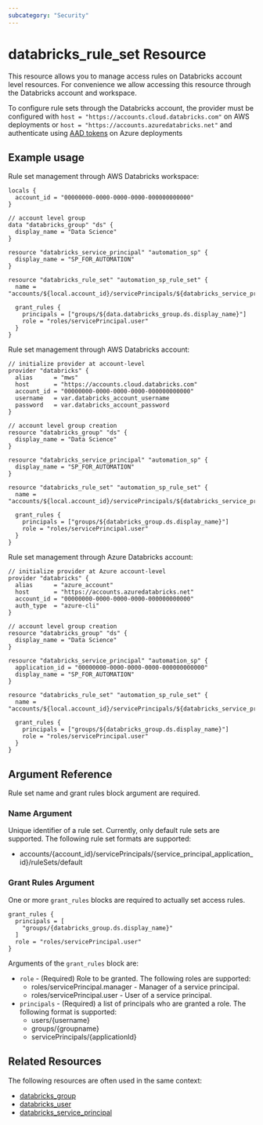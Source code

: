 ```yaml
---
subcategory: "Security"
---
```


# databricks_rule_set Resource

This resource allows you to manage access rules on Databricks account level resources. For convenience we allow accessing this resource through the Databricks account and workspace.

To configure rule sets through the Databricks account, the provider must be configured with `host = "https://accounts.cloud.databricks.com"` on AWS deployments or `host = "https://accounts.azuredatabricks.net"` and authenticate using [AAD tokens](https://registry.terraform.io/providers/databricks/databricks/latest/docs#special-configurations-for-azure) on Azure deployments

## Example usage

Rule set management through AWS Databricks workspace:

```hcl
locals {
  account_id = "00000000-0000-0000-0000-000000000000"
}

// account level group
data "databricks_group" "ds" {
  display_name = "Data Science"
}

resource "databricks_service_principal" "automation_sp" {
  display_name = "SP_FOR_AUTOMATION"
}

resource "databricks_rule_set" "automation_sp_rule_set" {
  name = "accounts/${local.account_id}/servicePrincipals/${databricks_service_principal.automation_sp.application_id}/ruleSets/default"

  grant_rules {
    principals = ["groups/${data.databricks_group.ds.display_name}"]
    role = "roles/servicePrincipal.user"
  }
}
```

Rule set management through AWS Databricks account:

```hcl
// initialize provider at account-level
provider "databricks" {
  alias      = "mws"
  host       = "https://accounts.cloud.databricks.com"
  account_id = "00000000-0000-0000-0000-000000000000"
  username   = var.databricks_account_username
  password   = var.databricks_account_password
}

// account level group creation
resource "databricks_group" "ds" {
  display_name = "Data Science"
}

resource "databricks_service_principal" "automation_sp" {
  display_name = "SP_FOR_AUTOMATION"
}

resource "databricks_rule_set" "automation_sp_rule_set" {
  name = "accounts/${local.account_id}/servicePrincipals/${databricks_service_principal.automation_sp.application_id}/ruleSets/default"

  grant_rules {
    principals = ["groups/${databricks_group.ds.display_name}"]
    role = "roles/servicePrincipal.user"
  }
}
```

Rule set management through Azure Databricks account:

```hcl
// initialize provider at Azure account-level
provider "databricks" {
  alias      = "azure_account"
  host       = "https://accounts.azuredatabricks.net"
  account_id = "00000000-0000-0000-0000-000000000000"
  auth_type  = "azure-cli"
}

// account level group creation
resource "databricks_group" "ds" {
  display_name = "Data Science"
}

resource "databricks_service_principal" "automation_sp" {
  application_id = "00000000-0000-0000-0000-000000000000"
  display_name = "SP_FOR_AUTOMATION"
}

resource "databricks_rule_set" "automation_sp_rule_set" {
  name = "accounts/${local.account_id}/servicePrincipals/${databricks_service_principal.automation_sp.application_id}/ruleSets/default"

  grant_rules {
    principals = ["groups/${databricks_group.ds.display_name}"]
    role = "roles/servicePrincipal.user"
  }
}
```

## Argument Reference

Rule set name and grant rules block argument are required.

### Name Argument

Unique identifier of a rule set. Currently, only default rule sets are supported. The following rule set formats are supported:
* accounts/{account_id}/servicePrincipals/{service_principal_application_id}/ruleSets/default

### Grant Rules Argument

One or more `grant_rules` blocks are required to actually set access rules.

```hcl
grant_rules {
  principals = [
    "groups/{databricks_group.ds.display_name}"
  ]
  role = "roles/servicePrincipal.user"
}
```

Arguments of the `grant_rules` block are:

- `role` - (Required) Role to be granted. The following roles are supported:
  * roles/servicePrincipal.manager - Manager of a service principal.
  * roles/servicePrincipal.user - User of a service principal.
- `principals` - (Required) a list of principals who are granted a role. The following format is supported:
  * users/{username}
  * groups/{groupname}
  * servicePrincipals/{applicationId}

## Related Resources

The following resources are often used in the same context:

* [databricks_group](group.md)
* [databricks_user](user.md)
* [databricks_service_principal](service_principal.md)
